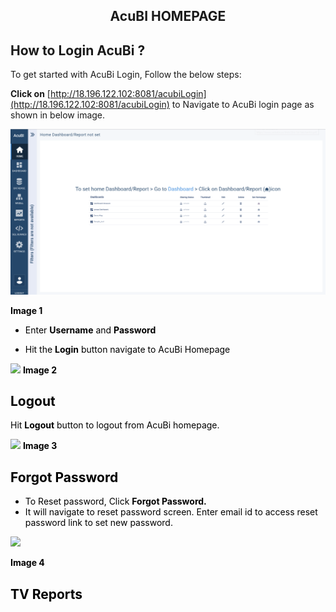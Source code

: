 



<center><h2>AcuBI HOMEPAGE</h1></center>

## How to Login AcuBi ?

To get started with AcuBi Login, Follow the below steps:

<b>Click on</b>  [http://18.196.122.102:8081/acubiLogin](http://18.196.122.102:8081/acubiLogin)  to Navigate to AcuBi login page as shown in below image.

![enter image description here](https://raw.githubusercontent.com/sv18042016/fp1/bb5d4c9f6814109a9645827e267e716c0d044c2a/images/New_version5/Homepage_v5.png)

<b><font color = "Black"> Image 1</b>

-  Enter  <b>Username</b> and <b>Password</b>

- Hit the  <b>Login</b> button navigate to AcuBi  Homepage

![
](https://raw.githubusercontent.com/sv18042016/fp1/master/images/New_version5/Homepage_v5.png)
<b><font color = "Black"> Image 2</b>

## Logout

Hit <b>Logout</b> button to logout from AcuBi homepage.

![
](https://raw.githubusercontent.com/sv18042016/fp1/master/images/New_version5/UD_Logout.png)
<b><font color = "Black"> Image 3</b>

## Forgot Password

  - To Reset password, Click <b>Forgot Password.</b>
  - It will navigate to reset password screen. Enter email id to access reset password link to set new password.
  
 ![
](https://raw.githubusercontent.com/sv18042016/fp1/d64bc97c7d2aa0cb8e2c35fa8f9905bd274388f1/images/New_version5/ud_homepage_forgot%20password.png)

 <b><font color = "Black"> Image 4</b>

## TV Reports


<!--stackedit_data:
eyJoaXN0b3J5IjpbNjYwMzQyODkwLDYxMDYwNTQxNyw5MzEwND
UyNjYsMjEyNjY1NzM1LDIxMDAzMzkwMTUsMjAwMTA1NTk4NSwx
NDM5MDc3NDcwLDIzOTc0MTcwMSwtODA4NDk4OTU3LC0xOTYzNT
Q3OTg5LC0xMjU1MDg2NDc2LDE3ODUzNjQzNSwxNzMyNjY5Njk1
LC00NDMwMTY2NDIsMjczMTcxNjc3LDQzNTg4OTk5NywxMDk3Mz
E5MTk3LC05MTg0NzM5OTUsLTIwMDUxNjcxMTUsMjc4NjIwNzgz
XX0=
-->